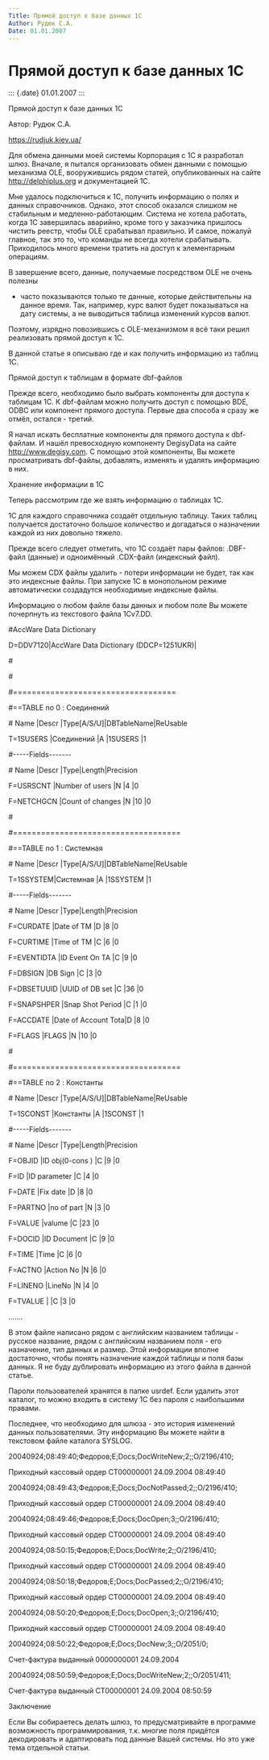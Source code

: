 ```yaml
---
Title: Прямой доступ к базе данных 1С
Author: Рудюк С.А.
Date: 01.01.2007
---
```



Прямой доступ к базе данных 1С
==============================

::: {.date}
01.01.2007
:::

Прямой доступ к базе данных 1С

Автор: Рудюк С.А.

https://rudjuk.kiev.ua/

Для обмена данными моей системы Корпорация с 1С я разработал шлюз.
Вначале, я пытался организовать обмен данными с помощью механизма OLE,
вооружившись рядом статей, опубликованных на сайте http://delphiplus.org
и документацией 1С.

Мне удалось подключиться к 1С, получить информацию о полях и данных
справочников. Однако, этот способ оказался слишком не стабильным и
медленно-работающим. Система не хотела работать, когда 1С завершилась
аварийно, кроме того у заказчика пришлось чистить реестр, чтобы OLE
срабатывал правильно. И самое, пожалуй главное, так это то, что команды
не всегда хотели срабатывать. Приходилось много времени тратить на
доступ к элементарным операциям.

В завершение всего, данные, получаемые посредством OLE не очень полезны
- часто показываются только те данные, которые действительны на данное
время. Так, например, курс валют будет показываться на дату системы, а
не выводиться таблица изменений курсов валют.

Поэтому, изрядно повозившись с OLE-механизмом я всё таки решил
реализовать прямой доступ к 1С.

В данной статье я описываю где и как получить информацию из таблиц 1С.

Прямой доступ к таблицам в формате dbf-файлов

Прежде всего, необходимо было выбрать компоненты для доступа к таблицам
1С. К dbf-файлам можно получить доступ с помощью BDE, ODBC или компонент
прямого доступа. Первые два способа я сразу же отмёл, остался - третий.

Я начал искать бесплатные компоненты для прямого доступа к dbf-файлам. И
нашёл превосходную компоненту DegisyData на сайте http://www.degisy.com.
С помощью этой компоненты, Вы можете просматривать dbf-файлы, добавлять,
изменять и удалять информацию в них.

Хранение информации в 1С

Теперь рассмотрим где же взять информацию о таблицах 1С.

1С для каждого справочника создаёт отдельную таблицу. Таких таблиц
получается достаточно большое количество и догадаться о назначении
каждой из них довольно тяжело.

Прежде всего следует отметить, что 1С создаёт пары файлов: .DBF-файл
(данные) и одноимённый .CDX-файл (индексный файл).

Мы можем CDX файлы удалить - потери информации не будет, так как это
индексные файлы. При запуске 1С в монопольном режиме автоматически
создадутся необходимые индексные файлы.

Информацию о любом файле базы данных и любом поле Вы можете почерпнуть
из текстового файла 1Сv7.DD.

\#AccWare Data Dictionary

D=DDV7120\|AccWare Data Dictionary (DDCP=1251UKR)\|

\#

\#

\#===================================

\#==TABLE no 0 : Соединений

\# Name \|Descr \|Type\[A/S/U\]\|DBTableName\|ReUsable

T=1SUSERS \|Соединений \|A \|1SUSERS \|1

\#\-\-\-\--Fields\-\-\-\-\-\--

\# Name \|Descr \|Type\|Length\|Precision

F=USRSCNT \|Number of users \|N \|4 \|0

F=NETCHGCN \|Count of changes \|N \|10 \|0

\#

\#====================================

\#==TABLE no 1 : Системная

\# Name \|Descr \|Type\[A/S/U\]\|DBTableName\|ReUsable

T=1SSYSTEM\|Системная \|A \|1SSYSTEM \|1

\#\-\-\-\--Fields\-\-\-\-\-\--

\# Name \|Descr \|Type\|Length\|Precision

F=CURDATE \|Date of TM \|D \|8 \|0

F=CURTIME \|Time of TM \|C \|6 \|0

F=EVENTIDTA \|ID Event On TA \|C \|9 \|0

F=DBSIGN \|DB Sign \|C \|3 \|0

F=DBSETUUID \|UUID of DB set \|C \|36 \|0

F=SNAPSHPER \|Snap Shot Period \|C \|1 \|0

F=ACCDATE \|Date of Account Tota\|D \|8 \|0

F=FLAGS \|FLAGS \|N \|10 \|0

\#

\#====================================

\#==TABLE no 2 : Константы

\# Name \|Descr \|Type\[A/S/U\]\|DBTableName\|ReUsable

T=1SCONST \|Константы \|A \|1SCONST \|1

\#\-\-\-\--Fields\-\-\-\-\-\--

\# Name \|Descr \|Type\|Length\|Precision

F=OBJID \|ID obj(0-cons ) \|C \|9 \|0

F=ID \|ID parameter \|C \|4 \|0

F=DATE \|Fix date \|D \|8 \|0

F=PARTNO \|no of part \|N \|3 \|0

F=VALUE \|valume \|C \|23 \|0

F=DOCID \|ID Document \|C \|9 \|0

F=TIME \|Time \|C \|6 \|0

F=ACTNO \|Action No \|N \|6 \|0

F=LINENO \|LineNo \|N \|4 \|0

F=TVALUE \| \|C \|3 \|0

.......

В этом файле написано рядом с английским названием таблицы - русское
название, рядом с английским названием поля - его назначение, тип данных
и размер. Этой информации вполне достаточно, чтобы понять назначение
каждой таблицы и поля базы данных. Я не буду дублировать информацию из
этого файла в данной статье.

Пароли пользователей хранятся в папке usrdef. Если удалить этот каталог,
то можно входить в систему 1С без пароля с наибольшими правами.

Последнее, что необходимо для шлюза - это история изменений данных
пользователями. Эту информацию Вы можете найти в текстовом файле
каталога SYSLOG.

20040924;08:49:40;Федоров;E;Docs;DocWriteNew;2;;O/2196/410;

Приходный кассовый ордер СТ00000001 24.09.2004 08:49:40

20040924;08:49:43;Федоров;E;Docs;DocNotPassed;2;;O/2196/410;

Приходный кассовый ордер СТ00000001 24.09.2004 08:49:40

20040924;08:49:46;Федоров;E;Docs;DocOpen;3;;O/2196/410;

Приходный кассовый ордер СТ00000001 24.09.2004 08:49:40

20040924;08:50:15;Федоров;E;Docs;DocWrite;2;;O/2196/410;

Приходный кассовый ордер СТ00000001 24.09.2004 08:49:40

20040924;08:50:18;Федоров;E;Docs;DocPassed;2;;O/2196/410;

Приходный кассовый ордер СТ00000001 24.09.2004 08:49:40

20040924;08:50:20;Федоров;E;Docs;DocOpen;3;;O/2196/410;

Приходный кассовый ордер СТ00000001 24.09.2004 08:49:40

20040924;08:50:22;Федоров;E;Docs;DocNew;3;;O/2051/0;

Счет-фактура выданный 0000000001 24.09.2004

20040924;08:50:59;Федоров;E;Docs;DocWriteNew;2;;O/2051/411;

Счет-фактура выданный СТ00000001 24.09.2004 08:50:59

Заключение

Если Вы собираетесь делать шлюз, то предусматривайте в программе
возможность программирования, т.к. многие поля придётся декодировать и
адаптировать под данные Вашей системы. Но это уже тема отдельной статьи.
